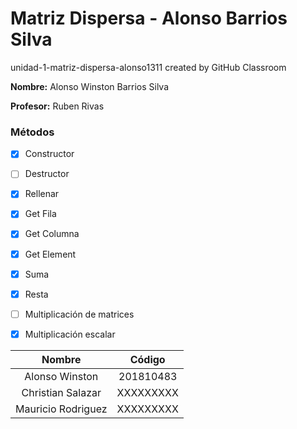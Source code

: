 # Matriz Dispersa - Alonso Barrios Silva
unidad-1-matriz-dispersa-alonso1311 created by GitHub Classroom

**Nombre:** Alonso Winston Barrios Silva

**Profesor:** Ruben Rivas

### Métodos
- [x] Constructor
- [ ] Destructor
- [x] Rellenar
- [x] Get Fila
- [x] Get Columna
- [x] Get Element
- [x] Suma
- [x] Resta
- [ ] Multiplicación de matrices
- [x] Multiplicación escalar


| Nombre          | Código    |
| :-------------: | :-------: |
| Alonso Winston  | 201810483 |
| Christian Salazar | XXXXXXXXX |
| Mauricio Rodriguez  | XXXXXXXXX |
